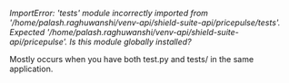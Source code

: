 *ImportError: 'tests' module incorrectly imported from '/home/palash.raghuwanshi/venv-api/shield-suite-api/pricepulse/tests'. Expected '/home/palash.raghuwanshi/venv-api/shield-suite-api/pricepulse'. Is this module globally installed?*

Mostly occurs when you have both test.py and tests/ in the same application.
